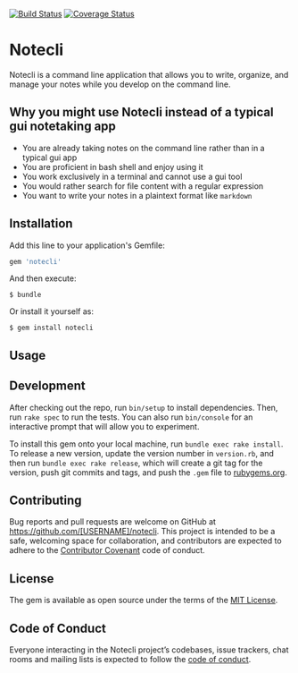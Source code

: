 [![Build Status](https://travis-ci.org/zpallin/notecli.svg?branch=master)](https://travis-ci.org/zpallin/notecli) [![Coverage Status](https://coveralls.io/repos/github/zpallin/notecli/badge.svg?branch=master)](https://coveralls.io/github/zpallin/notecli?branch=master) 

# Notecli

Notecli is a command line application that allows you to write, organize, and manage your notes while you develop on the command line.

## Why you might use Notecli instead of a typical gui notetaking app

- You are already taking notes on the command line rather than in a typical gui app
- You are proficient in bash shell and enjoy using it
- You work exclusively in a terminal and cannot use a gui tool
- You would rather search for file content with a regular expression
- You want to write your notes in a plaintext format like `markdown`

## Installation

Add this line to your application's Gemfile:

```ruby
gem 'notecli'
```

And then execute:

    $ bundle

Or install it yourself as:

    $ gem install notecli

## Usage



## Development

After checking out the repo, run `bin/setup` to install dependencies. Then, run `rake spec` to run the tests. You can also run `bin/console` for an interactive prompt that will allow you to experiment.

To install this gem onto your local machine, run `bundle exec rake install`. To release a new version, update the version number in `version.rb`, and then run `bundle exec rake release`, which will create a git tag for the version, push git commits and tags, and push the `.gem` file to [rubygems.org](https://rubygems.org).

## Contributing

Bug reports and pull requests are welcome on GitHub at https://github.com/[USERNAME]/notecli. This project is intended to be a safe, welcoming space for collaboration, and contributors are expected to adhere to the [Contributor Covenant](http://contributor-covenant.org) code of conduct.

## License

The gem is available as open source under the terms of the [MIT License](http://opensource.org/licenses/MIT).

## Code of Conduct

Everyone interacting in the Notecli project’s codebases, issue trackers, chat rooms and mailing lists is expected to follow the [code of conduct](https://github.com/[USERNAME]/notecli/blob/master/CODE_OF_CONDUCT.md).
